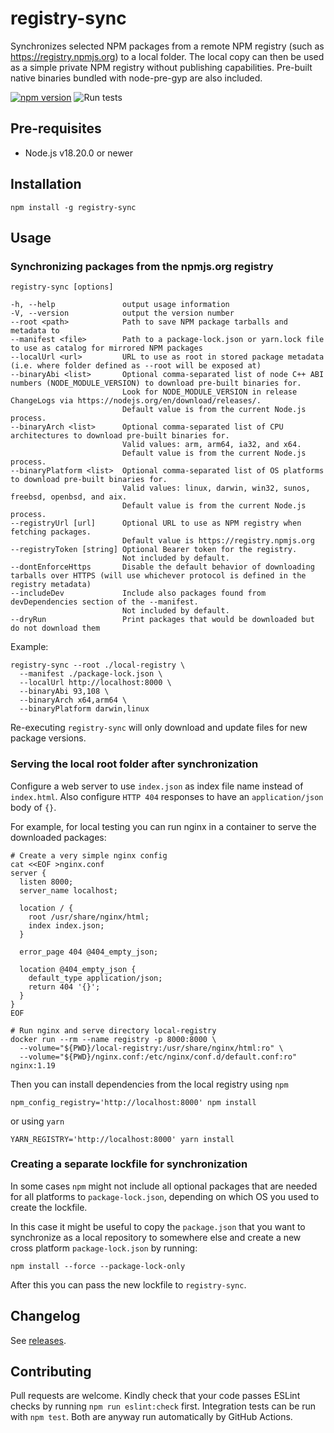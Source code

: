 # registry-sync

Synchronizes selected NPM packages from a remote NPM registry (such as https://registry.npmjs.org) to a local folder.
The local copy can then be used as a simple private NPM registry without publishing capabilities. Pre-built native binaries bundled with node-pre-gyp are also included.

[![npm version](https://badge.fury.io/js/registry-sync.svg)](https://badge.fury.io/js/registry-sync)
![Run tests](https://github.com/heikkipora/registry-sync/workflows/Run%20tests/badge.svg)

## Pre-requisites

- Node.js v18.20.0 or newer

## Installation

    npm install -g registry-sync

## Usage

### Synchronizing packages from the npmjs.org registry

    registry-sync [options]

    -h, --help               output usage information
    -V, --version            output the version number
    --root <path>            Path to save NPM package tarballs and metadata to
    --manifest <file>        Path to a package-lock.json or yarn.lock file to use as catalog for mirrored NPM packages
    --localUrl <url>         URL to use as root in stored package metadata (i.e. where folder defined as --root will be exposed at)
    --binaryAbi <list>       Optional comma-separated list of node C++ ABI numbers (NODE_MODULE_VERSION) to download pre-built binaries for.
                             Look for NODE_MODULE_VERSION in release ChangeLogs via https://nodejs.org/en/download/releases/.
                             Default value is from the current Node.js process.
    --binaryArch <list>      Optional comma-separated list of CPU architectures to download pre-built binaries for.
                             Valid values: arm, arm64, ia32, and x64.
                             Default value is from the current Node.js process.
    --binaryPlatform <list>  Optional comma-separated list of OS platforms to download pre-built binaries for.
                             Valid values: linux, darwin, win32, sunos, freebsd, openbsd, and aix.
                             Default value is from the current Node.js process.
    --registryUrl [url]      Optional URL to use as NPM registry when fetching packages.
                             Default value is https://registry.npmjs.org
    --registryToken [string] Optional Bearer token for the registry.
                             Not included by default.
    --dontEnforceHttps       Disable the default behavior of downloading tarballs over HTTPS (will use whichever protocol is defined in the registry metadata)
    --includeDev             Include also packages found from devDependencies section of the --manifest.
                             Not included by default.
    --dryRun                 Print packages that would be downloaded but do not download them

Example:

    registry-sync --root ./local-registry \
      --manifest ./package-lock.json \
      --localUrl http://localhost:8000 \
      --binaryAbi 93,108 \
      --binaryArch x64,arm64 \
      --binaryPlatform darwin,linux

Re-executing `registry-sync` will only download and update files for new package versions.

### Serving the local root folder after synchronization

Configure a web server to use `index.json` as index file name instead of `index.html`.
Also configure `HTTP 404` responses to have an `application/json` body of `{}`.

For example, for local testing you can run nginx in a container to serve the downloaded packages:

```
# Create a very simple nginx config
cat <<EOF >nginx.conf
server {
  listen 8000;
  server_name localhost;

  location / {
    root /usr/share/nginx/html;
    index index.json;
  }

  error_page 404 @404_empty_json;

  location @404_empty_json {
    default_type application/json;
    return 404 '{}';
  }
}
EOF

# Run nginx and serve directory local-registry
docker run --rm --name registry -p 8000:8000 \
  --volume="${PWD}/local-registry:/usr/share/nginx/html:ro" \
  --volume="${PWD}/nginx.conf:/etc/nginx/conf.d/default.conf:ro" nginx:1.19
```

Then you can install dependencies from the local registry using `npm`

```
npm_config_registry='http://localhost:8000' npm install
```

or using `yarn`

```
YARN_REGISTRY='http://localhost:8000' yarn install
```

### Creating a separate lockfile for synchronization

In some cases `npm` might not include all optional packages that are needed for all platforms to `package-lock.json`, depending on which OS you used to create the lockfile.

In this case it might be useful to copy the `package.json` that you want to synchronize as a local repository to somewhere else and create a new cross platform `package-lock.json` by running:

```
npm install --force --package-lock-only
```

After this you can pass the new lockfile to `registry-sync`.

## Changelog

See [releases](https://github.com/heikkipora/registry-sync/releases).

## Contributing

Pull requests are welcome. Kindly check that your code passes ESLint checks by running `npm run eslint:check` first.
Integration tests can be run with `npm test`. Both are anyway run automatically by GitHub Actions.
